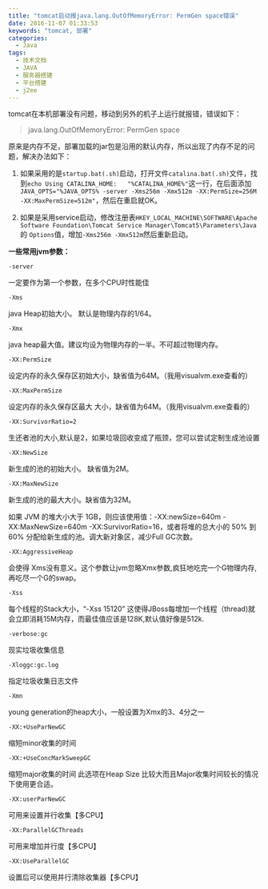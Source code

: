 ```yaml
---
title: "tomcat启动报java.lang.OutOfMemoryError: PermGen space错误"
date: 2016-11-07 01:33:53
keywords: "tomcat, 部署"
categories:
  - Java
tags:
  - 技术文档
  - JAVA
  - 服务器搭建
  - 平台搭建
  - j2ee
---
```


tomcat在本机部署没有问题，移动到另外的机子上运行就报错，错误如下：
<!-- more -->
> java.lang.OutOfMemoryError: PermGen space

原来是内存不足，部署加载的jar包是沿用的默认内存，所以出现了内存不足的问题，解决办法如下：

1. 如果采用的是`startup.bat(.sh)`启动，打开文件`catalina.bat(.sh)`文件，找到`echo Using CATALINA_HOME:   "%CATALINA_HOME%"`这一行，在后面添加`JAVA_OPTS="%JAVA_OPTS% -server -Xms256m -Xmx512m -XX:PermSize=256M -XX:MaxPermSize=512m"`，然后在重启就OK。

2. 如果是采用service启动，修改注册表`HKEY_LOCAL_MACHINE\SOFTWARE\Apache Software Foundation\Tomcat Service Manager\Tomcat5\Parameters\Java`的 `Options`值，增加`-Xms256m -Xmx512m`然后重新启动。

**一些常用jvm参数：**

`-server`



一定要作为第一个参数，在多个CPU时性能佳



`-Xms`



java Heap初始大小。 默认是物理内存的1/64。



`-Xmx`



java heap最大值。建议均设为物理内存的一半。不可超过物理内存。



`-XX:PermSize`



设定内存的永久保存区初始大小，缺省值为64M。（我用visualvm.exe查看的）



`-XX:MaxPermSize`



设定内存的永久保存区最大 大小，缺省值为64M。（我用visualvm.exe查看的）



`-XX:SurvivorRatio=2`



生还者池的大小,默认是2，如果垃圾回收变成了瓶颈，您可以尝试定制生成池设置



`-XX:NewSize`



新生成的池的初始大小。 缺省值为2M。



`-XX:MaxNewSize`



新生成的池的最大大小。缺省值为32M。

如果 JVM 的堆大小大于 1GB，则应该使用值：-XX:newSize=640m -XX:MaxNewSize=640m -XX:SurvivorRatio=16，或者将堆的总大小的 50% 到 60% 分配给新生成的池。调大新对象区，减少Full GC次数。



`-XX:AggressiveHeap`



会使得 Xms没有意义。这个参数让jvm忽略Xmx参数,疯狂地吃完一个G物理内存,再吃尽一个G的swap。



`-Xss`



每个线程的Stack大小，“-Xss 15120” 这使得JBoss每增加一个线程（thread)就会立即消耗15M内存，而最佳值应该是128K,默认值好像是512k.



`-verbose:gc`



现实垃圾收集信息



`-Xloggc:gc.log`



指定垃圾收集日志文件



`-Xmn`



young generation的heap大小，一般设置为Xmx的3、4分之一



`-XX:+UseParNewGC`



缩短minor收集的时间



`-XX:+UseConcMarkSweepGC`



缩短major收集的时间 此选项在Heap Size 比较大而且Major收集时间较长的情况下使用更合适。



`-XX:userParNewGC`



可用来设置并行收集【多CPU】



`-XX:ParallelGCThreads`



可用来增加并行度【多CPU】



`-XX:UseParallelGC`



设置后可以使用并行清除收集器【多CPU】

